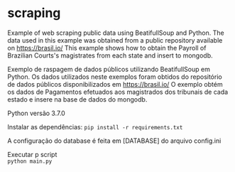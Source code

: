 # scraping

Example of web scraping public data using BeatifullSoup and Python.
The data used in this example was obtained from a public repository available on https://brasil.io/
This example shows how to obtain the Payroll of Brazilian Courts's magistrates from each state and insert to mongodb.
  
Exemplo de raspagem de dados públicos utilizando BeatifullSoup em Python.
Os dados utilizados neste exemplos foram obtidos do repositório de dados públicos disponibilizados em https://brasil.io/
O exemplo obtém os dados de Pagamentos efetuados aos magistrados dos tribunais de cada estado e insere na base de dados do mongodb.

Python versão 3.7.0  

Instalar as dependências: `pip install -r requirements.txt`  
  
A configuração do database é feita em [DATABASE] do arquivo config.ini  
  
Executar p script  
`python main.py`  






